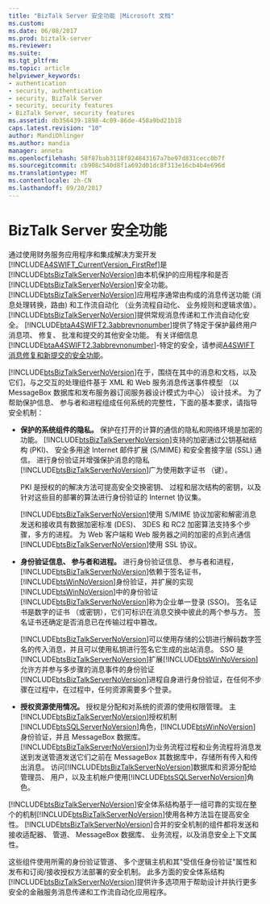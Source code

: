 ```yaml
---
title: "BizTalk Server 安全功能 |Microsoft 文档"
ms.custom: 
ms.date: 06/08/2017
ms.prod: biztalk-server
ms.reviewer: 
ms.suite: 
ms.tgt_pltfrm: 
ms.topic: article
helpviewer_keywords:
- authentication
- security, authentication
- security, BizTalk Server
- security, security features
- BizTalk Server, security features
ms.assetid: db356439-1898-4c09-86de-458a9bd21b18
caps.latest.revision: "10"
author: MandiOhlinger
ms.author: mandia
manager: anneta
ms.openlocfilehash: 58f87bab3118f824843167a7be97d831cecc0b7f
ms.sourcegitcommit: cb908c540d8f1a692d01dc8f313e16cb4b4e696d
ms.translationtype: MT
ms.contentlocale: zh-CN
ms.lasthandoff: 09/20/2017
---
```

# <a name="biztalk-server-security-features"></a>BizTalk Server 安全功能
通过使用财务服务应用程序和集成解决方案开发[!INCLUDE[A4SWIFT_CurrentVersion_FirstRef](../../includes/a4swift-currentversion-firstref-md.md)]是[!INCLUDE[btsBizTalkServerNoVersion](../../includes/btsbiztalkservernoversion-md.md)]由本机保护的应用程序和是否[!INCLUDE[btsBizTalkServerNoVersion](../../includes/btsbiztalkservernoversion-md.md)]安全功能。 [!INCLUDE[btsBizTalkServerNoVersion](../../includes/btsbiztalkservernoversion-md.md)]应用程序通常由构成的消息传送功能 (消息处理转换，路由) 和工作流自动化 （业务流程自动化、 业务规则和逻辑求值）。 [!INCLUDE[btsBizTalkServerNoVersion](../../includes/btsbiztalkservernoversion-md.md)]提供常规消息传递和工作流自动化安全。 [!INCLUDE[btaA4SWIFT2.3abbrevnonumber](../../includes/btaa4swift2-3abbrevnonumber-md.md)]提供了特定于保护最终用户消息项、 修复、 批准和提交的其他安全功能。 有关详细信息[!INCLUDE[btaA4SWIFT2.3abbrevnonumber](../../includes/btaa4swift2-3abbrevnonumber-md.md)]-特定的安全，请参阅[A4SWIFT 消息修复和新提交的安全功能](../../adapters-and-accelerators/accelerator-swift/a4swift-security-features-for-message-repair-and-new-submission.md)。  
  
 [!INCLUDE[btsBizTalkServerNoVersion](../../includes/btsbiztalkservernoversion-md.md)]在于，围绕在其中的消息和文档，以及它们，与之交互的处理组件基于 XML 和 Web 服务消息传送事件模型 （以 MessageBox 数据库和发布服务器订阅服务器设计模式为中心） 设计技术。 为了帮助保护信息、 参与者和进程组成任何系统的完整性，下面的基本要求，请指导安全机制：  
  
-   **保护的系统组件的隐私。** 保护在打开的计算的通信的隐私和网络环境是加密的功能。 [!INCLUDE[btsBizTalkServerNoVersion](../../includes/btsbiztalkservernoversion-md.md)]支持的加密通过公钥基础结构 (PKI)、 安全多用途 Internet 邮件扩展 (S/MIME) 和安全套接字层 (SSL) 通信。 进行身份验证并增强保护消息的隐私[!INCLUDE[btsBizTalkServerNoVersion](../../includes/btsbiztalkservernoversion-md.md)]广为使用数字证书 （键）。  
  
     PKI 是授权的的解决方法可提高安全交换密钥、 过程和层次结构的密钥，以及针对这些目的部署的算法进行身份验证的 Internet 协议集。  
  
     [!INCLUDE[btsBizTalkServerNoVersion](../../includes/btsbiztalkservernoversion-md.md)]使用 S/MIME 协议加密和解密消息发送和接收具有数据加密标准 (DES)、 3DES 和 RC2 加密算法支持多个步骤，多方的进程。 为 Web 客户端和 Web 服务器之间的加密的点到点通信[!INCLUDE[btsBizTalkServerNoVersion](../../includes/btsbiztalkservernoversion-md.md)]使用 SSL 协议。  
  
-   **身份验证信息、 参与者和进程。** 进行身份验证信息、 参与者和进程，[!INCLUDE[btsBizTalkServerNoVersion](../../includes/btsbiztalkservernoversion-md.md)]依赖于签名证书，[!INCLUDE[btsWinNoVersion](../../includes/btswinnoversion-md.md)]身份验证，并扩展的实现[!INCLUDE[btsWinNoVersion](../../includes/btswinnoversion-md.md)]中的身份验证[!INCLUDE[btsBizTalkServerNoVersion](../../includes/btsbiztalkservernoversion-md.md)]称为企业单一登录 (SSO)。 签名证书是数字的证书 （或密钥），它们可标识在消息交换中彼此的两个参与方。 签名证书还确定是否消息已在传输过程中篡改。  
  
     [!INCLUDE[btsBizTalkServerNoVersion](../../includes/btsbiztalkservernoversion-md.md)]可以使用存储的公钥进行解码数字签名的传入消息，并且可以使用私钥进行签名它生成的出站消息。 SSO 是[!INCLUDE[btsBizTalkServerNoVersion](../../includes/btsbiztalkservernoversion-md.md)]扩展[!INCLUDE[btsWinNoVersion](../../includes/btswinnoversion-md.md)]允许方并参与多步骤的消息事件的身份验证[!INCLUDE[btsBizTalkServerNoVersion](../../includes/btsbiztalkservernoversion-md.md)]进程自身进行身份验证，在任何不步骤在过程中，在过程中，任何资源需要多个登录。  
  
-   **授权资源使用情况。** 授权是分配和对系统的资源的使用权限管理。 主[!INCLUDE[btsBizTalkServerNoVersion](../../includes/btsbiztalkservernoversion-md.md)]授权机制[!INCLUDE[btsSQLServerNoVersion](../../includes/btssqlservernoversion-md.md)]角色，[!INCLUDE[btsWinNoVersion](../../includes/btswinnoversion-md.md)]身份验证，并且 MessageBox 数据库。 [!INCLUDE[btsBizTalkServerNoVersion](../../includes/btsbiztalkservernoversion-md.md)]为业务流程过程和业务流程将消息发送到发送管道发送它们之前在 MessageBox 其数据库中，存储所有传入和传出消息。 访问[!INCLUDE[btsBizTalkServerNoVersion](../../includes/btsbiztalkservernoversion-md.md)]数据库和资源分配给管理员、 用户，以及主机帐户使用[!INCLUDE[btsSQLServerNoVersion](../../includes/btssqlservernoversion-md.md)]角色。  
  
 [!INCLUDE[btsBizTalkServerNoVersion](../../includes/btsbiztalkservernoversion-md.md)]安全体系结构基于一组可靠的实现在整个的机制[!INCLUDE[btsBizTalkServerNoVersion](../../includes/btsbiztalkservernoversion-md.md)]使用各种方法旨在提高安全性。 [!INCLUDE[btsBizTalkServerNoVersion](../../includes/btsbiztalkservernoversion-md.md)]合并的安全机制的组件都将发送和接收适配器、 管道、 MessageBox 数据库、 业务流程，以及消息安全上下文属性。  
  
 这些组件使用所需的身份验证管道、 多个逻辑主机和其"受信任身份验证"属性和发布和订阅/接收授权方法部署的安全机制。 此多方面的安全体系结构[!INCLUDE[btsBizTalkServerNoVersion](../../includes/btsbiztalkservernoversion-md.md)]提供许多选项用于帮助设计并执行更多安全的金融服务消息传递和工作流自动化应用程序。